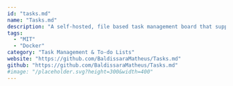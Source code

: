 ```yaml
---
id: "tasks.md"
name: "Tasks.md"
description: "A self-hosted, file based task management board that supports Markdown syntax."
tags:
  - "MIT"
  - "Docker"
category: "Task Management & To-do Lists"
website: "https://github.com/BaldissaraMatheus/Tasks.md"
github: "https://github.com/BaldissaraMatheus/Tasks.md"
#image: "/placeholder.svg?height=300&width=400"
---
```


